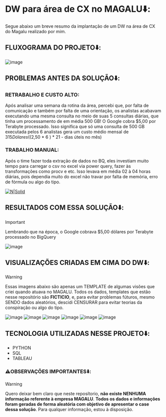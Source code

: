 # **DW para área de CX no MAGALU**⬇️:
Segue abaixo um breve resumo da implantação de um DW na área de CX do Magalu realizado por mim.

## **FLUXOGRAMA DO PROJETO**⬇️:

![image](https://github.com/user-attachments/assets/4cf35ab0-4913-4cb2-81bc-57d5fce64187)


## **PROBLEMAS ANTES DA SOLUÇÃO**⬇️:

### **RETRABALHO E CUSTO ALTO**: 
Após analisar uma semana da rotina da área, percebi que, por falta de comunicação e também por falta de uma orientação, os analistas acabavam executando uma mesma consulta no meio de suas 5 consultas diárias, que tinha um processamento de em média 500 GB! O Google cobra $5,00 por Terabyte processado. Isso significa que só uma consulta de 500 GB executada pelos 6 analistas gera um custo médio mensal de $315 Dólares (($2,50 * 6 ) * 21 - dias úteis no mês) 

### **TRABALHO MANUAL**:
Após o time fazer toda extração de dados no BQ, eles investiam muito tempo para carregar o csv no excel via power query, fazer às transformações como procv e etc. Isso levava em média 02 à 04 horas diárias, pois dependia muito do excel não travar por falta de memória, erro de fórmula ou algo do tipo.

[![N|Solid](https://filestore.community.support.microsoft.com/api/images/9ccf9577-9d29-4fdb-9d49-c5ae0c5cd8da)](https://nodesource.com/products/nsolid)

## **RESULTADOS COM ESSA SOLUÇÃO**⬇️:
> [!IMPORTANT]
> Lembrando que na época, o Google cobrava $5,00 dólares por Terabyte processado no BigQuery

![image](https://github.com/user-attachments/assets/4e748b3c-41ce-4371-ac9c-b706433cd417)

## **VISUALIZAÇÕES CRIADAS EM CIMA DO DW**⬇️:
> [!WARNING]
> Essas imagens abaixo são apenas um TEMPLATE de algumas visões que criei quando atuava no MAGALU. Todos os dados, templates que estão nesse repositório são **FICTICIO**, e, para evitar problemas fúturos, mesmo SENDO dados aleatórios, descidi CENSURAR para evitar teorias da conspiração ou algo do tipo.

![image](https://user-images.githubusercontent.com/78058494/230523054-7d14b938-ef14-45e0-8907-20ce4f33bcca.png)
![image](https://user-images.githubusercontent.com/78058494/230523877-8d6515a7-b1a7-492c-9e24-5ba202fffdf4.png)
![image](https://github.com/user-attachments/assets/169f50a0-cc53-498c-be7f-d7b298410263)
![image](https://github.com/user-attachments/assets/cf5d7bf8-d4b9-48ba-8bf6-8af18d7b3bf8)
![image](https://github.com/user-attachments/assets/3e7edfe0-45c6-431f-98e6-dd63c6087e03)
![image](https://github.com/user-attachments/assets/ffac8c31-95cb-40bb-9678-3da85489552a)

## **TECNOLOGIA UTILIZADAS NESSE PROJETO**⬇️:
* PYTHON
* SQL
* TABLEAU

### ⚠️**OBSERVAÇÕES IMPORTANTES️**⬇️:
> [!WARNING]
> Quero deixar bem claro que neste reposítorio, **não existe NENHUMA informação referente à empresa MAGALU**. **Todos os dados e informações foram geradas de forma aleatória com objetivo de apresentar o case dessa solução**. Para qualquer informação, estou à disposição.
